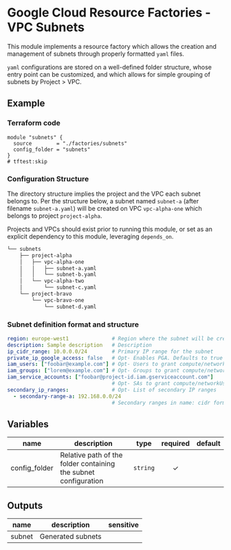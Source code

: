 # Google Cloud Resource Factories - VPC Subnets

This module implements a resource factory which allows the creation and management of subnets through properly formatted `yaml` files.

`yaml` configurations are stored on a well-defined folder structure, whose entry point can be customized, and which allows for simple grouping of subnets by Project > VPC.

## Example

### Terraform code

```hcl
module "subnets" {
  source        = "./factories/subnets"
  config_folder = "subnets"
}
# tftest:skip
```

### Configuration Structure

The directory structure implies the project and the VPC each subnet belongs to.
Per the structure below, a subnet named `subnet-a` (after filename `subnet-a.yaml`) will be created on VPC `vpc-alpha-one` which belongs to project `project-alpha`.

Projects and VPCs should exist prior to running this module, or set as an explicit dependency to this module, leveraging `depends_on`.

```bash
└── subnets
    ├── project-alpha
    │   ├── vpc-alpha-one
    │   │   ├── subnet-a.yaml
    │   │   └── subnet-b.yaml
    │   └── vpc-alpha-two
    │       └── subnet-c.yaml  
    └── project-bravo
        └── vpc-bravo-one
            └── subnet-d.yaml
```

### Subnet definition format and structure

```yaml
region: europe-west1              # Region where the subnet will be creted
description: Sample description   # Description
ip_cidr_range: 10.0.0.0/24        # Primary IP range for the subnet
private_ip_google_access: false   # Opt- Enables PGA. Defaults to true
iam_users: ["foobar@example.com"] # Opt- Users to grant compute/networkUser to
iam_groups: ["lorem@example.com"] # Opt- Groups to grant compute/networkUser to
iam_service_accounts: ["foobar@project-id.iam.gserviceaccount.com"]         
                                  # Opt- SAs to grant compute/networkUser to
secondary_ip_ranges:              # Opt- List of secondary IP ranges
  - secondary-range-a: 192.168.0.0/24       
                                  # Secondary ranges in name: cidr format
```


<!-- BEGIN TFDOC -->

## Variables

| name | description | type | required | default |
|---|---|:---:|:---:|:---:|
| config_folder | Relative path of the folder containing the subnet configuration | <code>string</code> | ✓ |  |

## Outputs

| name | description | sensitive |
|---|---|:---:|
| subnet | Generated subnets |  |

<!-- END TFDOC -->

